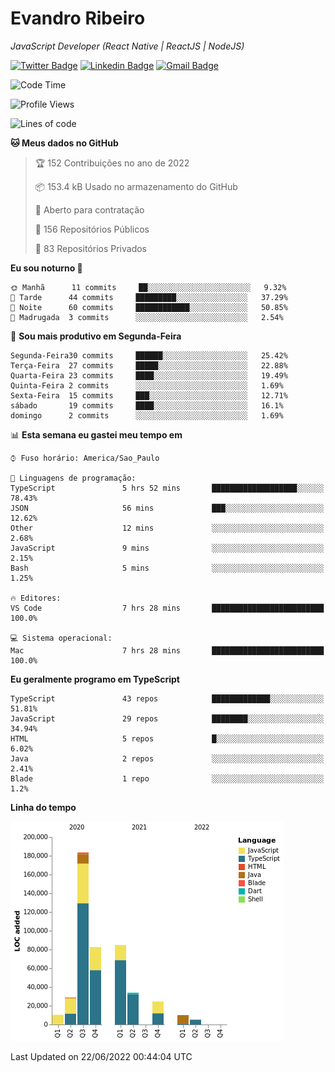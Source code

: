 # Evandro **Ribeiro**

*JavaScript Developer (React Native | ReactJS | NodeJS)*

[![Twitter Badge](https://img.shields.io/badge/-@ribeiroevandro-201B2D?style=flat-square&labelColor=201B2D&logo=twitter&logoColor=white&link=https://twitter.com/ribeiroevandro)](https://twitter.com/ribeiroevandro) 
[![Linkedin Badge](https://img.shields.io/badge/-Evandro%20Ribeiro-201B2D?style=flat-square&logo=Linkedin&logoColor=white&link=https://www.linkedin.com/in/ribeiroevandro)](https://www.linkedin.com/in/ribeiroevandro) 
[![Gmail Badge](https://img.shields.io/badge/-oi@ribeiroevandro.com.br-201B2D?style=flat-square&logo=Gmail&logoColor=white&link=mailto:oi@ribeiroevandro.com.br)](mailto:oi@ribeiroevandro.com.br)


<!--START_SECTION:waka-->
![Code Time](http://img.shields.io/badge/Code%20Time-0%20secs-blue)

![Profile Views](http://img.shields.io/badge/Visualizac%C3%B5es%20do%20perfil-0-blue)

![Lines of code](https://img.shields.io/badge/Desde%20o%20Hello%20World%20eu%20escrevi-463%20Thousand%20linhas%20de%20c%C3%B3digo-blue)

**🐱 Meus dados no GitHub** 

> 🏆 152 Contribuições no ano de 2022
 > 
> 📦 153.4 kB Usado no armazenamento do GitHub 
 > 
> 💼 Aberto para contratação
 > 
> 📜 156 Repositórios Públicos 
 > 
> 🔑 83 Repositórios Privados  
 > 
**Eu sou noturno 🦉** 

```text
🌞 Manhã      11 commits     ██░░░░░░░░░░░░░░░░░░░░░░░   9.32% 
🌆 Tarde      44 commits     █████████░░░░░░░░░░░░░░░░   37.29% 
🌃 Noite      60 commits     ████████████░░░░░░░░░░░░░   50.85% 
🌙 Madrugada  3 commits      ░░░░░░░░░░░░░░░░░░░░░░░░░   2.54%

```
📅 **Sou mais produtivo em Segunda-Feira** 

```text
Segunda-Feira30 commits     ██████░░░░░░░░░░░░░░░░░░░   25.42% 
Terça-Feira  27 commits     █████░░░░░░░░░░░░░░░░░░░░   22.88% 
Quarta-Feira 23 commits     ████░░░░░░░░░░░░░░░░░░░░░   19.49% 
Quinta-Feira 2 commits      ░░░░░░░░░░░░░░░░░░░░░░░░░   1.69% 
Sexta-Feira  15 commits     ███░░░░░░░░░░░░░░░░░░░░░░   12.71% 
sábado       19 commits     ████░░░░░░░░░░░░░░░░░░░░░   16.1% 
domingo      2 commits      ░░░░░░░░░░░░░░░░░░░░░░░░░   1.69%

```


📊 **Esta semana eu gastei meu tempo em** 

```text
⌚︎ Fuso horário: America/Sao_Paulo

💬 Linguagens de programação: 
TypeScript               5 hrs 52 mins       ███████████████████░░░░░░   78.43% 
JSON                     56 mins             ███░░░░░░░░░░░░░░░░░░░░░░   12.62% 
Other                    12 mins             ░░░░░░░░░░░░░░░░░░░░░░░░░   2.68% 
JavaScript               9 mins              ░░░░░░░░░░░░░░░░░░░░░░░░░   2.15% 
Bash                     5 mins              ░░░░░░░░░░░░░░░░░░░░░░░░░   1.25%

🔥 Editores: 
VS Code                  7 hrs 28 mins       █████████████████████████   100.0%

💻 Sistema operacional: 
Mac                      7 hrs 28 mins       █████████████████████████   100.0%

```

**Eu geralmente programo em TypeScript** 

```text
TypeScript               43 repos            █████████████░░░░░░░░░░░░   51.81% 
JavaScript               29 repos            ████████░░░░░░░░░░░░░░░░░   34.94% 
HTML                     5 repos             █░░░░░░░░░░░░░░░░░░░░░░░░   6.02% 
Java                     2 repos             ░░░░░░░░░░░░░░░░░░░░░░░░░   2.41% 
Blade                    1 repo              ░░░░░░░░░░░░░░░░░░░░░░░░░   1.2%

```


**Linha do tempo**

![Chart not found](https://raw.githubusercontent.com/ribeiroevandro/ribeiroevandro/master/charts/bar_graph.png) 


 Last Updated on 22/06/2022 00:44:04 UTC
<!--END_SECTION:waka-->
